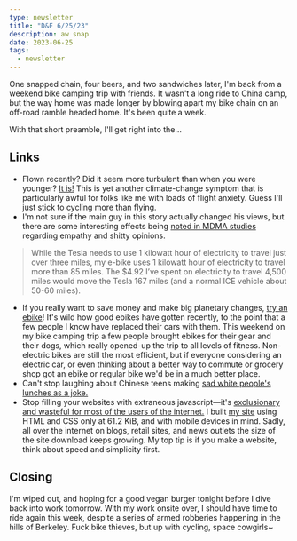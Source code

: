 ```yaml
---
type: newsletter
title: "D&F 6/25/23"
description: aw snap
date: 2023-06-25
tags:
  - newsletter
---
```


One snapped chain, four beers, and two sandwiches later, I'm back from a weekend bike camping trip with friends. It wasn't a long ride to China camp, but the way home was made longer by blowing apart my bike chain on an off-road ramble headed home. It's been quite a week.

With that short preamble, I'll get right into the...

## Links

- Flown recently? Did it seem more turbulent than when you were younger? [It is!](https://www.theverge.com/23758593/flight-turbulence-climate-change-research-planes-airlines) This is yet another climate-change symptom that is particularly awful for folks like me with loads of flight anxiety. Guess I'll just stick to cycling more than flying.
- I'm not sure if the main guy in this story actually changed his views, but there are some interesting effects being [noted in MDMA studies](https://www.bbc.com/future/article/20230614-how-a-dose-of-mdma-transformed-a-white-supremacist) regarding empathy and shitty opinions.
> While the Tesla needs to use 1 kilowatt hour of electricity to travel just over three miles, my e-bike uses 1 kilowatt hour of electricity to travel more than 85 miles. The $4.92 I’ve spent on electricity to travel 4,500 miles would move the Tesla 167 miles (and a normal ICE vehicle about 50-60 miles).
- If you really want to save money and make big planetary changes, [try an ebike](https://triangleblogblog.com/2023/06/14/electric-bikes-are-the-most-climate-friendly-way-to-travel/)! It's wild how good ebikes have gotten recently, to the point that a few people I know have replaced their cars with them. This weekend on my bike camping trip a few people brought ebikes for their gear and their dogs, which really opened-up the trip to all levels of fitness. Non-electric bikes are still the most efficient, but if everyone considering an electric car, or even thinking about a better way to commute or grocery shop got an ebike or regular bike we'd be in a much better place.
- Can't stop laughing about Chinese teens making [sad white people's lunches as a joke.](https://www.theguardian.com/food/2023/jun/15/lunch-of-suffering-plain-white-people-food-goes-viral-in-china)
- Stop filling your websites with extraneous javascript—it's [exclusionary and wasteful for most of the users of the internet.](https://infrequently.org/2022/12/performance-baseline-2023/) I built [my site](https://www.brookshelley.com) using HTML and CSS only at 61.2 KiB, and with mobile devices in mind. Sadly, all over the internet on blogs, retail sites, and news outlets the size of the site download keeps growing. My top tip is if you make a website, think about speed and simplicity first.

## Closing

I'm wiped out, and hoping for a good vegan burger tonight before I dive back into work tomorrow. With my work onsite over, I should have time to ride again this week, despite a series of armed robberies happening in the hills of Berkeley. Fuck bike thieves, but up with cycling, space cowgirls~